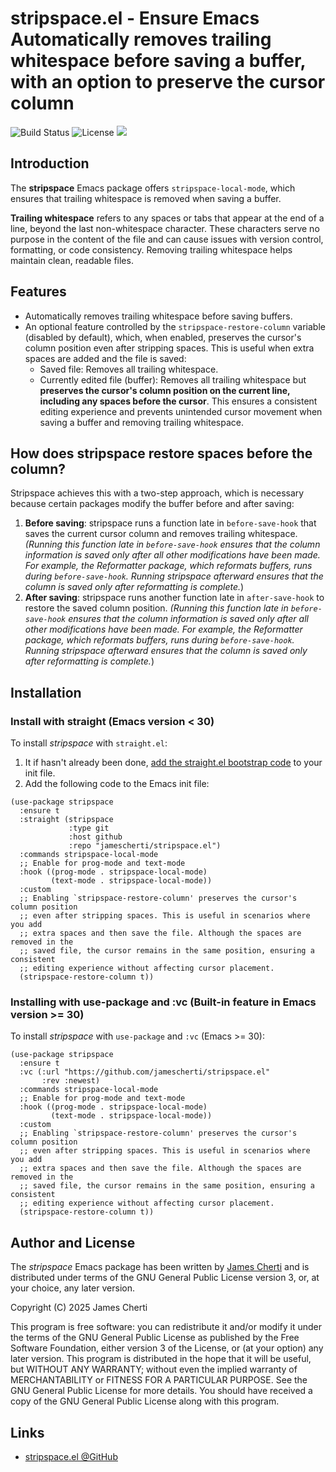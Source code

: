 # stripspace.el - Ensure Emacs Automatically removes trailing whitespace before saving a buffer, with an option to preserve the cursor column
![Build Status](https://github.com/jamescherti/stripspace.el/actions/workflows/ci.yml/badge.svg)
![License](https://img.shields.io/github/license/jamescherti/stripspace.el)
![](https://raw.githubusercontent.com/jamescherti/stripspace.el/main/.images/made-for-gnu-emacs.svg)

## Introduction

The **stripspace** Emacs package offers `stripspace-local-mode`, which ensures that trailing whitespace is removed when saving a buffer.

**Trailing whitespace** refers to any spaces or tabs that appear at the end of a line, beyond the last non-whitespace character. These characters serve no purpose in the content of the file and can cause issues with version control, formatting, or code consistency. Removing trailing whitespace helps maintain clean, readable files.

## Features

- Automatically removes trailing whitespace before saving buffers.
- An optional feature controlled by the `stripspace-restore-column` variable (disabled by default), which, when enabled, preserves the cursor's column position even after stripping spaces. This is useful when extra spaces are added and the file is saved:
  - Saved file: Removes all trailing whitespace.
  - Currently edited file (buffer): Removes all trailing whitespace but **preserves the cursor's column position on the current line, including any spaces before the cursor**.
  This ensures a consistent editing experience and prevents unintended cursor movement when saving a buffer and removing trailing whitespace.

## How does stripspace restore spaces before the column?

Stripspace achieves this with a two-step approach, which is necessary because certain packages modify the buffer before and after saving:

1. **Before saving**: stripspace runs a function late in `before-save-hook` that saves the current cursor column and removes trailing whitespace. *(Running this function late in `before-save-hook` ensures that the column information is saved only after all other modifications have been made. For example, the Reformatter package, which reformats buffers, runs during `before-save-hook`. Running stripspace afterward ensures that the column is saved only after reformatting is complete.*)
2. **After saving**: stripspace runs another function late in `after-save-hook` to restore the saved column position. *(Running this function late in `before-save-hook` ensures that the column information is saved only after all other modifications have been made. For example, the Reformatter package, which reformats buffers, runs during `before-save-hook`. Running stripspace afterward ensures that the column is saved only after reformatting is complete.*)

## Installation

### Install with straight (Emacs version < 30)

To install *stripspace* with `straight.el`:

1. It if hasn't already been done, [add the straight.el bootstrap code](https://github.com/radian-software/straight.el?tab=readme-ov-file#getting-started) to your init file.
2. Add the following code to the Emacs init file:
```emacs-lisp
(use-package stripspace
  :ensure t
  :straight (stripspace
             :type git
             :host github
             :repo "jamescherti/stripspace.el")
  :commands stripspace-local-mode
  ;; Enable for prog-mode and text-mode
  :hook ((prog-mode . stripspace-local-mode)
         (text-mode . stripspace-local-mode))
  :custom
  ;; Enabling `stripspace-restore-column' preserves the cursor's column position
  ;; even after stripping spaces. This is useful in scenarios where you add
  ;; extra spaces and then save the file. Although the spaces are removed in the
  ;; saved file, the cursor remains in the same position, ensuring a consistent
  ;; editing experience without affecting cursor placement.
  (stripspace-restore-column t))
```

### Installing with use-package and :vc (Built-in feature in Emacs version >= 30)

To install *stripspace* with `use-package` and `:vc` (Emacs >= 30):

``` emacs-lisp
(use-package stripspace
  :ensure t
  :vc (:url "https://github.com/jamescherti/stripspace.el"
       :rev :newest)
  :commands stripspace-local-mode
  ;; Enable for prog-mode and text-mode
  :hook ((prog-mode . stripspace-local-mode)
         (text-mode . stripspace-local-mode))
  :custom
  ;; Enabling `stripspace-restore-column' preserves the cursor's column position
  ;; even after stripping spaces. This is useful in scenarios where you add
  ;; extra spaces and then save the file. Although the spaces are removed in the
  ;; saved file, the cursor remains in the same position, ensuring a consistent
  ;; editing experience without affecting cursor placement.
  (stripspace-restore-column t))
```

## Author and License

The *stripspace* Emacs package has been written by [James Cherti](https://www.jamescherti.com/) and is distributed under terms of the GNU General Public License version 3, or, at your choice, any later version.

Copyright (C) 2025 James Cherti

This program is free software: you can redistribute it and/or modify it under the terms of the GNU General Public License as published by the Free Software Foundation, either version 3 of the License, or (at your option) any later version. This program is distributed in the hope that it will be useful, but WITHOUT ANY WARRANTY; without even the implied warranty of MERCHANTABILITY or FITNESS FOR A PARTICULAR PURPOSE. See the GNU General Public License for more details. You should have received a copy of the GNU General Public License along with this program.

## Links

- [stripspace.el @GitHub](https://github.com/jamescherti/stripspace.el)
